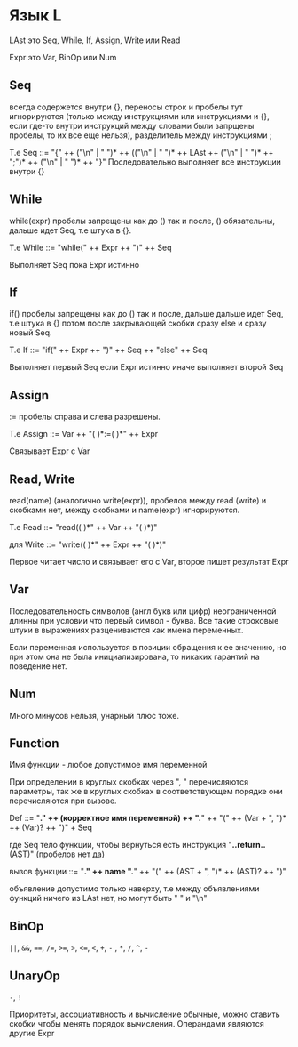 # Язык L

LAst это Seq, While, If, Assign, Write или Read

Expr это Var, BinOp или Num

## Seq

всегда содержется внутри {}, переносы строк и пробелы тут игнорируются (только между инструкциями или инструкциями и {}, если где-то внутри инструкций между словами были запрщены пробелы, то их все еще нельзя), разделитель между инструкциями ;

Т.е Seq ::= "{" ++ ("\n" | " ")* ++ (("\n" | " ")* ++ LAst ++ ("\n" | " ")* ++ ";")* ++ ("\n" | " ")* ++ "}"
Последовательно выполняет все инструкции внутри {}

## While

while(expr) пробелы запрещены как до () так и после, () обязательны, дальше идет Seq, т.е штука в {}.

Т.е While ::= "while(" ++ Expr ++ ")" ++ Seq

Выполняет Seq пока Expr истинно

## If

if() пробелы запрещены как до () так и после, дальше дальше идет Seq, т.е штука в {} потом после закрывающей скобки сразу else и сразу новый Seq.

Т.е If ::= "if(" ++ Expr ++ ")" ++ Seq ++ "else" ++ Seq

Выполняет первый Seq если Expr истинно иначе выполняет второй Seq

## Assign

:= пробелы справа и слева разрешены.

Т.е Assign ::= Var ++ "( )\*:=( )\*" ++ Expr

Связывает Expr с Var

## Read, Write

read(name) (аналогично write(expr)), пробелов между read (write) и скобками нет, между скобками и name(expr) игнорируются.

Т.е Read ::= "read(( )\*" ++ Var ++ "( )\*)"

для Write ::= "write(( )\*" ++ Expr ++ "( )\*)"

Первое читает число и связывает его с Var, второе пишет результат Expr

## Var

Последовательность символов (англ букв или цифр) неограниченной длинны при условии что первый символ - буква.
Все такие строковые штуки в выражениях разцениваются как имена переменных.

Если переменная используется в позиции обращения к ее значению, но при этом она не была инициализирована, то никаких гарантий на поведение нет.

## Num

Много минусов нельзя, унарный плюс тоже.

## Function

Имя функции - любое допустимое имя переменной

При определении в круглых скобках через ", " перечисляются параметры, так же в круглых скобках в соответствующем порядке они перечисляются при вызове.

Def ::= "__." ++ (корректное имя переменной) ++ ".__" ++ "(" ++ (Var + ", ")* ++ (Var)? ++ ")" + Seq

где Seq тело функции, чтобы вернуться есть инструкция "__..return..__(AST)" (пробелов нет да)

вызов функции ::= "__." ++ name ".__" ++ "(" ++ (AST + ", ")* ++ (AST)? ++ ")"

объявление допустимо только наверху, т.е между объявлениями функций ничего из LAst нет, но могут быть " " и "\n" 

## BinOp
`||`, `&&`, `==`, `/=`, `>=`, `>`, `<=`, `<`, `+`, `-` , `*`,  `/`, `^`, `-`
## UnaryOp
`-`, `!`

Приоритеты, ассоциативность и вычисление обычные, можно ставить скобки чтобы менять порядок вычисления.
Операндами являются другие Expr
